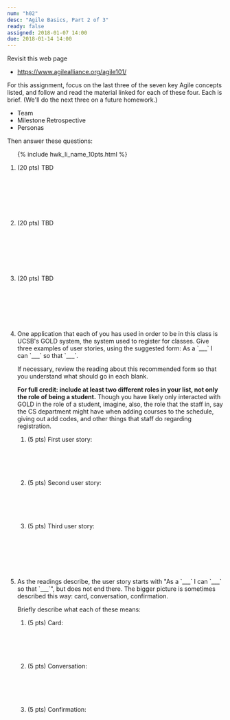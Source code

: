 ```yaml
---
num: "h02"
desc: "Agile Basics, Part 2 of 3"
ready: false
assigned: 2018-01-07 14:00
due: 2018-01-14 14:00
---
```



Revisit this web page

* <https://www.agilealliance.org/agile101/>

For this assignment, focus on the last three of the seven key Agile concepts listed, and follow and read the material linked for each of these four.  Each is brief.  (We'll do the next three on a future homework.)

* Team
* Milestone Retrospective
* Personas

Then answer these questions:

<ol>

{% include hwk_li_name_10pts.html %}

<li style="margin-bottom:8em;" markdown="1"> (20 pts) TBD
</li>

<li style="margin-bottom:8em;" markdown="1"> (20 pts) TBD
</li>

<li style="margin-bottom:8em;" markdown="1"> (20 pts) TBD

<div class="pagebreak">
</div>
</li>


<li style="margin-bottom:8em;" markdown="1"> One application that each of you has used in order to be in this class is UCSB's GOLD system, the system used to register for classes.  Give three examples of user stories, using the suggested form: As a `___` I can `___` so that `___`.

If necessary, review the reading about this recommended form so that you understand what should go in each blank.

<b>For full credit: include at least two different roles in your list, not only the role of being a student.</b>  Though you have likely only interacted with GOLD in the role of a student, imagine, also, the role that the staff in, say the CS department might have when adding courses to the schedule, giving out add codes, and other things that staff do regarding registration.

<ol>
<li style="margin-bottom:6em;" markdown="1">
(5 pts) First user story:



</li>

<li style="margin-bottom:6em;" markdown="1">
(5 pts) Second user story:
</li>

<li style="margin-bottom:6em;" markdown="1">
(5 pts) Third user story:
</li>
</ol>

</li>

<li style="margin-bottom:8em;" markdown="1"> As the readings describe, the user story starts with "As a `___` I can `___` so that `___`", but does not end there.   The bigger picture is sometimes described this way: card, conversation, confirmation.

Briefly describe what each of these means:

<ol>
<li style="margin-bottom:6em;" markdown="1">
(5 pts) Card:
</li>

<li style="margin-bottom:6em;" markdown="1">
(5 pts) Conversation:
</li>

<li style="margin-bottom:6em;" markdown="1">
(5 pts) Confirmation:
</li>
</ol>

</li>

</ol>
